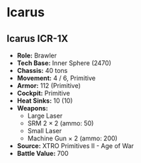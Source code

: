 # Icarus
## Icarus ICR-1X
- **Role:** Brawler
- **Tech Base:** Inner Sphere (2470)
- **Chassis:** 40 tons
- **Movement:** 4 / 6, Primitive
- **Armor:** 112 (Primitive)
- **Cockpit:** Primitive
- **Heat Sinks:** 10 (10)
- **Weapons:**
  - Large Laser
  - SRM 2 × 2 (ammo: 50)
  - Small Laser
  - Machine Gun × 2 (ammo: 200)
- **Source:** XTRO Primitives II - Age of War
- **Battle Value:** 700

